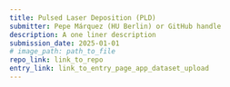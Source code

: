 ```yaml
---
title: Pulsed Laser Deposition (PLD)
submitter: Pepe Márquez (HU Berlin) or GitHub handle
description: A one liner description
submission_date: 2025-01-01
# image_path: path_to_file
repo_link: link_to_repo
entry_link: link_to_entry_page_app_dataset_upload
---
```


